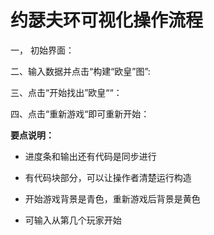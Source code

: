 # 约瑟夫环可视化操作流程

一， 初始界面：

二、输入数据并点击“构建“欧皇”图”:

三、点击“开始找出”欧皇““：

四、点击“重新游戏“即可重新开始：


**要点说明：**

- 进度条和输出还有代码是同步进行

- 有代码块部分，可以让操作者清楚运行构造

- 开始游戏背景是青色，重新游戏后背景是黄色

- 可输入从第几个玩家开始

